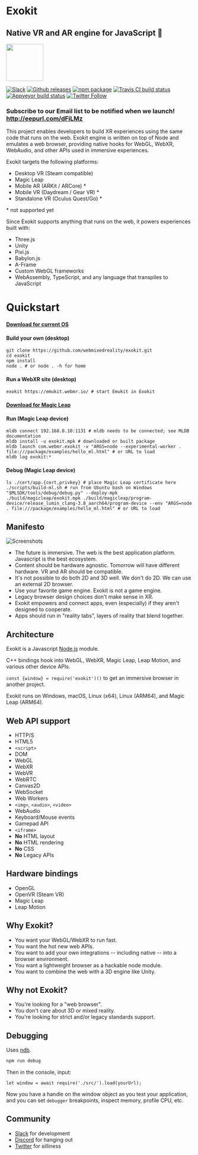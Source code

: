 # Exokit

## Native VR and AR engine for JavaScript 🦖

<img src="https://github.com/webmixedreality/exokit/blob/master/icon.png" width=100/>

[![Slack](https://img.shields.io/badge/slack-join-green.svg?logo=slack&longCache=true&style=flat)](https://join.slack.com/t/exokit/shared_invite/enQtNDI3NjcxNzYwMDIxLWU2NmFmOTEzMzk4NWNiYjRhMjVkYzcyNjg5YjUyMzZkYWM1ZGI4M2IwYWZiMjNlMTJjMDlkM2U3Y2JiNTc2M2Q)
[![Github releases](https://img.shields.io/github/downloads/webmixedreality/exokit/total.svg)](https://github.com/webmixedreality/exokit/releases )
[![npm package](https://img.shields.io/npm/v/exokit.svg)](https://www.npmjs.com/package/exokit)
[![Travis CI build status](https://travis-ci.org/modulesio/exokit-windows.svg?branch=master)](https://travis-ci.org/modulesio/exokit-windows)
[![Appveyor build status](https://ci.appveyor.com/api/projects/status/32r7s2skrgm9ubva?svg=true)](https://ci.appveyor.com/project/modulesio/exokit-windows)
[![Twitter Follow](https://img.shields.io/twitter/follow/webmixedreality.svg?style=social)](https://twitter.com/webmixedreality)

### Subscribe to our Email list to be notified when we launch! http://eepurl.com/dFiLMz

This project enables developers to build XR experiences using the same code that runs on the web. Exokit engine is written on top of Node and emulates a web browser, providing native hooks for WebGL, WebXR, WebAudio, and other APIs used in immersive experiences.

Exokit targets the following platforms:
* Desktop VR (Steam compatible)
* Magic Leap
* Mobile AR (ARKit / ARCore) *
* Mobile VR (Daydream / Gear VR) *
* Standalone VR (Oculus Quest/Go) *

\* not supported yet

Since Exokit supports anything that runs on the web, it powers experiences built with:
* Three.js
* Unity
* Pixi.js
* Babylon.js
* A-Frame
* Custom WebGL frameworks
* WebAssembly, TypeScript, and any language that transpiles to JavaScript

# Quickstart

#### [Download for current OS](https://get.webmr.io)

#### Build your own (desktop)

```
git clone https://github.com/webmixedreality/exokit.git
cd exokit
npm install
node . # or node . -h for home
```

#### Run a WebXR site (desktop)

```
exokit https://emukit.webmr.io/ # start Emukit in Exokit
```

#### [Download for Magic Leap](https://get.webmr.io/magicleap)

#### Run (Magic Leap device)

```
mldb connect 192.168.0.10:1131 # mldb needs to be connected; see MLDB documentation
mldb install -u exokit.mpk # downloaded or built package
mldb launch com.webmr.exokit -v "ARGS=node --experimental-worker . file:///package/examples/hello_ml.html" # or URL to load
mldb log exokit:*
```

#### Debug (Magic Leap device)

```
ls ./cert/app.{cert,privkey} # place Magic Leap certificate here
./scripts/build-ml.sh # run from Ubuntu bash on Windows
"$MLSDK/tools/debug/debug.py" --deploy-mpk ./build/magicleap/exokit.mpk ./build/magicleap/program-device/release_lumin_clang-3.8_aarch64/program-device --env "ARGS=node . file:///package/examples/hello_ml.html" # or URL to load
```

## Manifesto

<img src="assets/screenshots.gif" alt="Screenshots"/>

- The future is immersive. The web is the best application platform. Javascript is the best ecosystem.
- Content should be hardware agnostic. Tomorrow will have different hardware. VR and AR should be compatible.
- It's not possible to do both 2D and 3D well. We don't do 2D. We can use an external 2D browser.
- Use your favorite game engine. Exokit is not a game engine.
- Legacy browser design choices don't make sense in XR.
- Exokit empowers and connect apps, even (especially) if they aren't designed to cooperate.
- Apps should run in "reality tabs", layers of reality that blend together.

## Architecture

Exokit is a Javascript [Node.js](https://nodejs.org) module.

C++ bindings hook into WebGL, WebXR, Magic Leap, Leap Motion, and various other device APIs.

`const {window} = require('exokit')()` to get an immersive browser in another project.

Exokit runs on Windows, macOS, Linux (x64), Linux (ARM64), and Magic Leap (ARM64).

## Web API support

- HTTP/S
- HTML5
- `<script>`
- DOM
- WebGL
- WebXR
- WebVR
- WebRTC
- Canvas2D
- WebSocket
- Web Workers
- `<img>`, `<audio>`, `<video>`
- WebAudio
- Keyboard/Mouse events
- Gamepad API
- `<iframe>`
- **No** HTML layout
- **No** HTML rendering
- **No** CSS
- **No** Legacy APIs

## Hardware bindings

- OpenGL
- OpenVR (Steam VR)
- Magic Leap
- Leap Motion

## Why Exokit?

- You want your WebGL/WebXR to run fast.
- You want the hot new web APIs.
- You want to add your own integrations -- including native -- into a browser environment.
- You want a lightweight browser as a hackable node module.
- You want to combine the web with a 3D engine like Unity.

## Why not Exokit?

- You're looking for a "web browser".
- You don't care about 3D or mixed reality.
- You're looking for strict and/or legacy standards support.

## Debugging

Uses [ndb](https://github.com/GoogleChromeLabs/ndb).

```js
npm run debug
```

Then in the console, input:

```
let window = await require('./src/').load(yourUrl);
```

Now you have a handle on the window object as you test your application, and
you can set `debugger` breakpoints, inspect memory, profile CPU, etc.

## Community

- [Slack](https://join.slack.com/t/exokit/shared_invite/enQtNDI3NjcxNzYwMDIxLWU2NmFmOTEzMzk4NWNiYjRhMjVkYzcyNjg5YjUyMzZkYWM1ZGI4M2IwYWZiMjNlMTJjMDlkM2U3Y2JiNTc2M2Q) for development
- [Discord](https://discord.gg/Apk6cZN) for hanging out
- [Twitter](https://twitter.com/webmixedreality) for silliness
